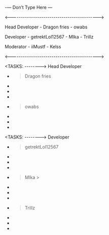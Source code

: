 -— Don’t Type Here —


<------------------------------------------->

Head Developer - Dragon fries - owabs


Developer - getrektLol12567 - MIka - Trillz


Moderator - iiMustf - Kelss

<------------------------------------------->


<TASKS: --------> Head Developer

- > Dragon fries
-
-
-



- > owabs
-
-
-



<TASKS: --------> Developer

- > getrektLol12567
-
-
-



- > MIka > 
-
-
-



- > Trillz
-
-
-
